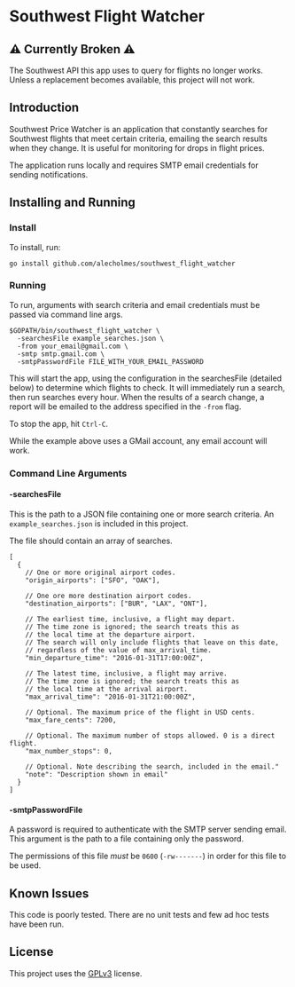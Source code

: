 # Southwest Flight Watcher

## ⚠️ Currently Broken ⚠️

The Southwest API this app uses to query for flights no longer works. Unless a replacement becomes available, this project will not work.

## Introduction

Southwest Price Watcher is an application that constantly searches for Southwest flights that meet certain criteria, emailing the search results when they change. It is useful for monitoring for drops in flight prices.

The application runs locally and requires SMTP email credentials for sending notifications.

## Installing and Running

### Install

To install, run:

```
go install github.com/alecholmes/southwest_flight_watcher
```

### Running

To run, arguments with search criteria and email credentials must be passed via command line args.

```
$GOPATH/bin/southwest_flight_watcher \
  -searchesFile example_searches.json \
  -from your_email@gmail.com \
  -smtp smtp.gmail.com \
  -smtpPasswordFile FILE_WITH_YOUR_EMAIL_PASSWORD
```

This will start the app, using the configuration in the searchesFile (detailed below) to determine which flights to check. It will immediately run a search, then run searches every hour. When the results of a search change, a report will be emailed to the address specified in the `-from` flag.

To stop the app, hit `Ctrl-C`.

While the example above uses a GMail account, any email account will work.

### Command Line Arguments

#### -searchesFile

This is the path to a JSON file containing one or more search criteria. An `example_searches.json` is included in this project.

The file should contain an array of searches.

```
[
  {
  	// One or more original airport codes.
    "origin_airports": ["SFO", "OAK"],
    
    // One ore more destination airport codes.
    "destination_airports": ["BUR", "LAX", "ONT"],
    
    // The earliest time, inclusive, a flight may depart.
    // The time zone is ignored; the search treats this as
    // the local time at the departure airport.
    // The search will only include flights that leave on this date,
    // regardless of the value of max_arrival_time.
    "min_departure_time": "2016-01-31T17:00:00Z",
    
    // The latest time, inclusive, a flight may arrive.
    // The time zone is ignored; the search treats this as
    // the local time at the arrival airport.
    "max_arrival_time": "2016-01-31T21:00:00Z",
    
    // Optional. The maximum price of the flight in USD cents.
    "max_fare_cents": 7200,
    
    // Optional. The maximum number of stops allowed. 0 is a direct flight.
    "max_number_stops": 0,

    // Optional. Note describing the search, included in the email."
    "note": "Description shown in email"
  }
]
```

#### -smtpPasswordFile

A password is required to authenticate with the SMTP server sending email. This argument is the path to a file containing only the password.

The permissions of this file *must* be `0600` (`-rw-------`) in order for this file to be used.


## Known Issues

This code is poorly tested. There are no unit tests and few ad hoc tests have been run.

## License

This project uses the [GPLv3](http://www.gnu.org/licenses/gpl-3.0.html) license.
